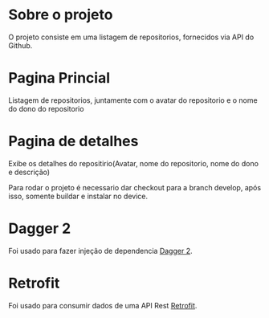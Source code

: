 # Sobre o projeto
O projeto consiste em uma listagem de repositorios, fornecidos via API do Github.

# Pagina Princial
Listagem de repositorios, juntamente com o avatar do repositorio e o nome do dono do repositorio

# Pagina de detalhes
 Exibe os detalhes do repositirio(Avatar, nome do repositorio, nome do dono e descrição)
 
Para rodar o projeto é necessario dar checkout para a branch develop, após isso, somente buildar e instalar no device.

# Dagger 2
Foi usado para fazer injeção de dependencia [Dagger 2](https://dagger.dev/).

# Retrofit
Foi usado  para consumir dados de uma API Rest [Retrofit](https://square.github.io/retrofit/).


